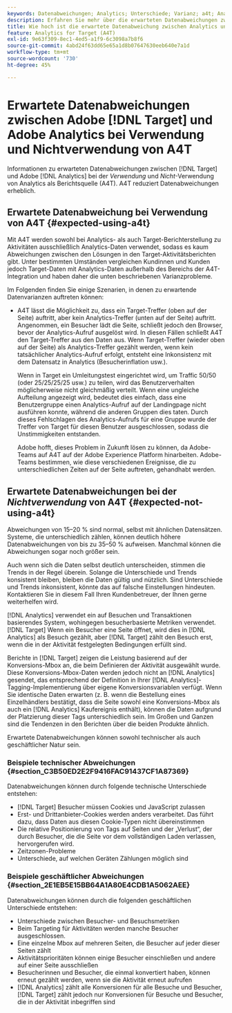 ```yaml
---
keywords: Datenabweichungen; Analytics; Unterschiede; Varianz; a4t; Analytics für Target; Analytics als Berichtsquelle; Diskrepanzen; Diskrepanz
description: Erfahren Sie mehr über die erwarteten Datenabweichungen zwischen Adobe [!DNL Target]  und Analytics, wenn Sie Analytics nicht für  [!DNL Target] A4T) verwenden. Dadurch werden Datenabweichungen vollständig beseitigt.
title: Wie hoch ist die erwartete Datenabweichung zwischen Analytics und A4T?
feature: Analytics for Target (A4T)
exl-id: 9e63f309-8ec1-4ed5-a1f9-6c3098a7b8f6
source-git-commit: 4abd24f63dd65e65a1d8b07647630eeb640e7a1d
workflow-type: tm+mt
source-wordcount: '730'
ht-degree: 45%

---
```


# Erwartete Datenabweichungen zwischen Adobe [!DNL Target] und Adobe Analytics bei Verwendung und Nichtverwendung von A4T

Informationen zu erwarteten Datenabweichungen zwischen [!DNL Target] und Adobe [!DNL Analytics] bei der *Verwendung* und *Nicht*-Verwendung von Analytics als Berichtsquelle (A4T). A4T reduziert Datenabweichungen erheblich.

## Erwartete Datenabweichung bei Verwendung von A4T {#expected-using-a4t}

Mit A4T werden sowohl bei Analytics- als auch Target-Berichterstellung zu Aktivitäten ausschließlich Analytics-Daten verwendet, sodass es kaum Abweichungen zwischen den Lösungen in den Target-Aktivitätsberichten gibt. Unter bestimmten Umständen vergleichen Kundinnen und Kunden jedoch Target-Daten mit Analytics-Daten außerhalb des Bereichs der A4T-Integration und haben daher die unten beschriebenen Varianzprobleme.

Im Folgenden finden Sie einige Szenarien, in denen zu erwartende Datenvarianzen auftreten können:

* A4T lässt die Möglichkeit zu, dass ein Target-Treffer (oben auf der Seite) auftritt, aber kein Analytics-Treffer (unten auf der Seite) auftritt. Angenommen, ein Besucher lädt die Seite, schließt jedoch den Browser, bevor der Analytics-Aufruf ausgelöst wird. In diesen Fällen schließt A4T den Target-Treffer aus den Daten aus. Wenn Target-Treffer (wieder oben auf der Seite) als Analytics-Treffer gezählt werden, wenn kein tatsächlicher Analytics-Aufruf erfolgt, entsteht eine Inkonsistenz mit dem Datensatz in Analytics (Besucherinflation usw.).

  Wenn in Target ein Umleitungstest eingerichtet wird, um Traffic 50/50 (oder 25/25/25/25 usw.) zu teilen, wird das Benutzerverhalten möglicherweise nicht gleichmäßig verteilt. Wenn eine ungleiche Aufteilung angezeigt wird, bedeutet dies einfach, dass eine Benutzergruppe einen Analytics-Aufruf auf der Landingpage nicht ausführen konnte, während die anderen Gruppen dies taten. Durch dieses Fehlschlagen des Analytics-Aufrufs für eine Gruppe wurde der Treffer von Target für diesen Benutzer ausgeschlossen, sodass die Unstimmigkeiten entstanden.

  Adobe hofft, dieses Problem in Zukunft lösen zu können, da Adobe-Teams auf A4T auf der Adobe Experience Platform hinarbeiten. Adobe-Teams bestimmen, wie diese verschiedenen Ereignisse, die zu unterschiedlichen Zeiten auf der Seite auftreten, gehandhabt werden.

## Erwartete Datenabweichungen bei der *Nichtverwendung* von A4T {#expected-not-using-a4t}

Abweichungen von 15–20 % sind normal, selbst mit ähnlichen Datensätzen. Systeme, die unterschiedlich zählen, können deutlich höhere Datenabweichungen von bis zu 35–50 % aufweisen. Manchmal können die Abweichungen sogar noch größer sein.

Auch wenn sich die Daten selbst deutlich unterscheiden, stimmen die Trends in der Regel überein. Solange die Unterschiede und Trends konsistent bleiben, bleiben die Daten gültig und nützlich. Sind Unterschiede und Trends inkonsistent, könnte das auf falsche Einstellungen hindeuten. Kontaktieren Sie in diesem Fall Ihren Kundenbetreuer, der Ihnen gerne weiterhelfen wird.

[!DNL Analytics] verwendet ein auf Besuchen und Transaktionen basierendes System, wohingegen besucherbasierte Metriken verwendet. [!DNL Target] Wenn ein Besucher eine Seite öffnet, wird dies in [!DNL Analytics] als Besuch gezählt, aber [!DNL Target] zählt den Besuch erst, wenn die in der Aktivität festgelegten Bedingungen erfüllt sind.

Berichte in [!DNL Target] zeigen die Leistung basierend auf der Konversions-Mbox an, die beim Definieren der Aktivität ausgewählt wurde. Diese Konversions-Mbox-Daten werden jedoch nicht an [!DNL Analytics] gesendet, das entsprechend der Definition in Ihrer [!DNL Analytics]-Tagging-Implementierung über eigene Konversionsvariablen verfügt. Wenn Sie identische Daten erwarten (z. B. wenn die Bestellung eines Einzelhändlers bestätigt, dass die Seite sowohl eine Konversions-Mbox als auch ein [!DNL Analytics] Kaufereignis enthält), können die Daten aufgrund der Platzierung dieser Tags unterschiedlich sein. Im Großen und Ganzen sind die Tendenzen in den Berichten über die beiden Produkte ähnlich.

Erwartete Datenabweichungen können sowohl technischer als auch geschäftlicher Natur sein.

### Beispiele technischer Abweichungen  {#section_C3B50ED2E2F9416FAC91437CF1A87369}

Datenabweichungen können durch folgende technische Unterschiede entstehen:

* [!DNL Target] Besucher müssen Cookies und JavaScript zulassen
* Erst- und Drittanbieter-Cookies werden anders verarbeitet. Das führt dazu, dass Daten aus diesen Cookie-Typen nicht übereinstimmen
* Die relative Positionierung von Tags auf Seiten und der „Verlust“, der durch Besucher, die die Seite vor dem vollständigen Laden verlassen, hervorgerufen wird.
* Zeitzonen-Probleme
* Unterschiede, auf welchen Geräten Zählungen möglich sind

### Beispiele geschäftlicher Abweichungen  {#section_2E1EB5E15BB64A1A80E4CDB1A5062AEE}

Datenabweichungen können durch die folgenden geschäftlichen Unterschiede entstehen:

* Unterschiede zwischen Besucher- und Besuchsmetriken
* Beim Targeting für Aktivitäten werden manche Besucher ausgeschlossen.
* Eine einzelne Mbox auf mehreren Seiten, die Besucher auf jeder dieser Seiten zählt
* Aktivitätsprioritäten können einige Besucher einschließen und andere auf einer Seite ausschließen
* Besucherinnen und Besucher, die einmal konvertiert haben, können erneut gezählt werden, wenn sie die Aktivität erneut aufrufen
* [!DNL Analytics] zählt alle Konversionen für alle Besuche und Besucher, [!DNL Target] zählt jedoch nur Konversionen für Besuche und Besucher, die in der Aktivität inbegriffen sind
